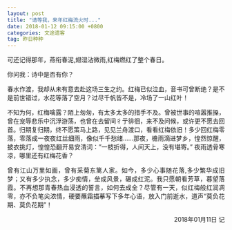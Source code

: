 ```yaml
---
layout: post
title: "请等我，来年红梅流火时..."
date: 2018-01-12 09:15:00 +0800
categories: 文途遗客
tag: 昨日种种
---
```

  <p align="justify">可还记得那年，燕衔春泥,翅湿沾微雨,红梅燃红了整个春日。</p>
你问我：诗中是否有你？
  <p align="justify">春水作渡，我却从未有意去赴这场三生之约。红梅已似泣血，音书可曾断绝？是不是前世错过，水花等落了空月？过尽千帆皆不是，冷场了一山红叶！</p>

  <p align="justify">不知为何，红梅噙露？陌上匆匆，有太多太多的措手不及。曾被世事的喧嚣推搡，曾在宠辱悲乐中沉浮游荡，也曾在去留间彳亍徘徊，来不及问候，或许更不愿去回首。归期复归期，终不愿策马上路，见见兰舟渡口，看看红梅依旧！多少回红梅零落，零落成一夜夜红丝细雨，像似千千愁绪……那夜，檐雨滴进梦乡，惶然惊醒，披衣挑灯，惶惶恐翻开易安清词：”一枝折得，人间天上，没有堪寄。” 夜雨透骨寒凉，哪里还有红梅花香？</p>

  <p align="justify">曾有江山万里如画，曾有采菊东篱人家。如今，多少心事随花落,多少繁华成旧梦；又有多少执念，多少痴情，垒成风景，碾成红泥。我只愿朝看芳草，暮望落霞。不再想那青春热血浸透的誓言，如何去成全？尽管有一天，似红梅般红润凋零，亦不负笔尖浓情，硬要蘸霜描摹写下多年心语，放入门前逝水，道声“莫负花期、莫负花期”！</p>

<p align="right">2018年01月11日 记</p>
